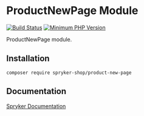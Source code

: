 # ProductNewPage Module
[![Build Status](https://travis-ci.org/spryker-shop/product-new-page.svg)](https://travis-ci.org/spryker-shop/product-new-page)
[![Minimum PHP Version](https://img.shields.io/badge/php-%3E%3D%207.2-8892BF.svg)](https://php.net/)

ProductNewPage module.

## Installation

```
composer require spryker-shop/product-new-page
```

## Documentation

[Spryker Documentation](https://academy.spryker.com)
